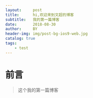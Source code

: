 ```yaml
---
layout:     post
title:      hi,欢迎来到文超的博客
subtitle:   我的第一篇博客
date:       2018-08-30
author:     BY
header-img: img/post-bg-ios9-web.jpg
catalog: true
tags:
    - test
---
```

# 前言

>这个我的第一篇博客
